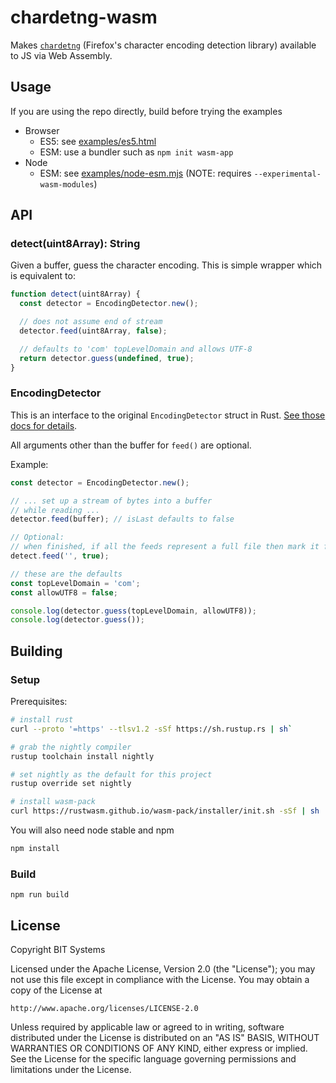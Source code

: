 # chardetng-wasm

Makes [`chardetng`](https://github.com/hsivonen/chardetng) (Firefox's character encoding detection library) available to JS via Web Assembly.

## Usage

If you are using the repo directly, build before trying the examples

* Browser
  * ES5: see [examples/es5.html](examples/es5.html)
  * ESM: use a bundler such as `npm init wasm-app`
* Node
  * ESM: see [examples/node-esm.mjs](examples/node-esm.mjs) (NOTE: requires `--experimental-wasm-modules`)

## API

### detect(uint8Array): String

Given a buffer, guess the character encoding. This is simple wrapper which is equivalent to:

```javascript
function detect(uint8Array) {
  const detector = EncodingDetector.new();

  // does not assume end of stream
  detector.feed(uint8Array, false);

  // defaults to 'com' topLevelDomain and allows UTF-8
  return detector.guess(undefined, true);
}
```

### EncodingDetector

This is an interface to the original `EncodingDetector` struct in Rust. [See those docs for details](https://docs.rs/chardetng/0.1.10/chardetng/struct.EncodingDetector.html).

All arguments other than the buffer for `feed()` are optional.

Example:
```javascript
const detector = EncodingDetector.new();

// ... set up a stream of bytes into a buffer
// while reading ...
detector.feed(buffer); // isLast defaults to false

// Optional:
// when finished, if all the feeds represent a full file then mark it finished with no bytes sent
detect.feed('', true);

// these are the defaults
const topLevelDomain = 'com';
const allowUTF8 = false;

console.log(detector.guess(topLevelDomain, allowUTF8));
console.log(detector.guess());
```

## Building

### Setup
Prerequisites:
```bash
# install rust
curl --proto '=https' --tlsv1.2 -sSf https://sh.rustup.rs | sh`

# grab the nightly compiler
rustup toolchain install nightly

# set nightly as the default for this project
rustup override set nightly

# install wasm-pack
curl https://rustwasm.github.io/wasm-pack/installer/init.sh -sSf | sh
```
You will also need node stable and npm
```bash
npm install
```

### Build
`npm run build`

## License

Copyright BIT Systems

Licensed under the Apache License, Version 2.0 (the "License"); you may not use this file except in compliance with the License. You may obtain a copy of the License at

    http://www.apache.org/licenses/LICENSE-2.0

Unless required by applicable law or agreed to in writing, software distributed under the License is distributed on an "AS IS" BASIS, WITHOUT WARRANTIES OR CONDITIONS OF ANY KIND, either express or implied. See the License for the specific language governing permissions and limitations under the License.
